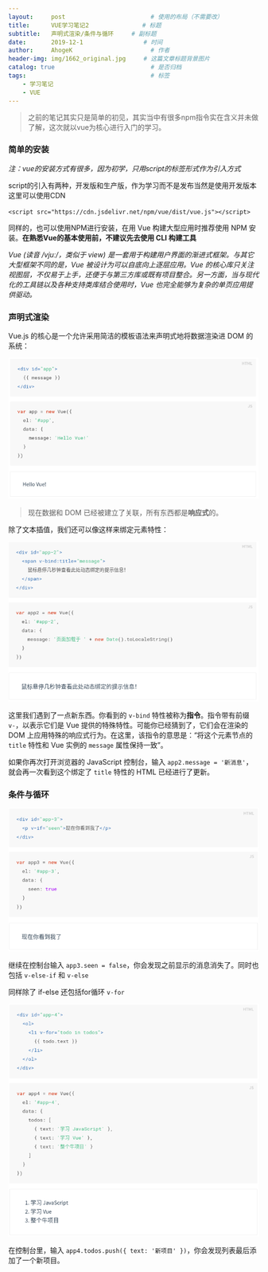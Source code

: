 ```yaml
---
layout:     post                        # 使用的布局（不需要改）
title:      VUE学习笔记2               # 标题
subtitle:   声明式渲染/条件与循环     # 副标题
date:       2019-12-1                 # 时间
author:     AhogeK                      # 作者
header-img: img/1662_original.jpg     # 这篇文章标题背景图片
catalog: true                           # 是否归档
tags:                                   # 标签
    - 学习笔记
    - VUE
---
```

> 之前的笔记其实只是简单的初见，其实当中有很多npm指令实在含义并未做了解，这次就以vue为核心进行入门的学习。

### 简单的安装

*注：vue的安装方式有很多，因为初学，只用script的标签形式作为引入方式*<br>

script的引入有两种，开发版和生产版，作为学习而不是发布当然是使用开发版本<br>
这里可以使用CDN<br>

``<script src="https://cdn.jsdelivr.net/npm/vue/dist/vue.js"></script>``
<br>

同样的，也可以使用NPM进行安装，在用 Vue 构建大型应用时推荐使用 NPM 安装。**在熟悉Vue的基本使用前，不建议先去使用 CLI 构建工具**<br>

*Vue (读音 /vjuː/，类似于 view) 是一套用于构建用户界面的渐进式框架。与其它大型框架不同的是，Vue 被设计为可以自底向上逐层应用。Vue 的核心库只关注视图层，不仅易于上手，还便于与第三方库或既有项目整合。另一方面，当与现代化的工具链以及各种支持类库结合使用时，Vue 也完全能够为复杂的单页应用提供驱动。*

### 声明式渲染

Vue.js 的核心是一个允许采用简洁的模板语法来声明式地将数据渲染进 DOM 的系统：

![声明式渲染](/img/Screenshot&#32;from&#32;2019-12-01&#32;22-24-15.png)

> 现在数据和 DOM 已经被建立了关联，所有东西都是**响应式**的。

除了文本插值，我们还可以像这样来绑定元素特性：

![元素绑定](/img/Screenshot&#32;from&#32;2019-12-01&#32;22-30-49.png)

这里我们遇到了一点新东西。你看到的 ``v-bind`` 特性被称为**指令**。指令带有前缀 ``v-``，以表示它们是 Vue 提供的特殊特性。可能你已经猜到了，它们会在渲染的 DOM 上应用特殊的响应式行为。在这里，该指令的意思是：“将这个元素节点的 ``title`` 特性和 Vue 实例的 ``message`` 属性保持一致”。

如果你再次打开浏览器的 JavaScript 控制台，输入 ``app2.message = '新消息'``，就会再一次看到这个绑定了 ``title`` 特性的 HTML 已经进行了更新。

### 条件与循环

![if-else](/img/Screenshot&#32;from&#32;2019-12-01&#32;22-33-57.png)

继续在控制台输入 ``app3.seen = false``，你会发现之前显示的消息消失了。同时也包括 ``v-else-if`` 和 ``v-else``

同样除了 if-else 还包括for循环 ``v-for``

![v-for](/img/Screenshot&#32;from&#32;2019-12-01&#32;22-36-08.png)

在控制台里，输入 ``app4.todos.push({ text: '新项目' })``，你会发现列表最后添加了一个新项目。




